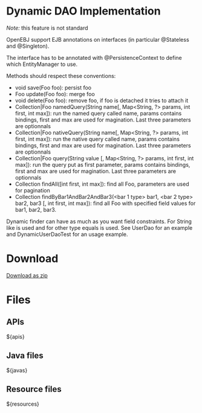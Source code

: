 # Dynamic DAO Implementation

*Note:* this feature is not standard

OpenEBJ support EJB annotations on interfaces (in particular @Stateless and @Singleton).

The interface has to be annotated with @PersistenceContext to define which EntityManager to use.

Methods should respect these conventions:
  * void save(Foo foo): persist foo
  * Foo update(Foo foo): merge foo
  * void delete(Foo foo): remove foo, if foo is detached it tries to attach it
  * Collection<Foo>|Foo namedQuery(String name[, Map<String, ?> params, int first, int max]): run the named query called name, params contains bindings, first and max are used for magination. Last three parameters are optionnals
  * Collection<Foo>|Foo nativeQuery(String name[, Map<String, ?> params, int first, int max]): run the native query called name, params contains bindings, first and max are used for magination. Last three parameters are optionnals
  * Collection<Foo>|Foo query(String value [, Map<String, ?> params, int first, int max]): run the query put as first parameter, params contains bindings, first and max are used for magination. Last three parameters are optionnals
  * Collection<Foo> findAll([int first, int max]): find all Foo, parameters are used for pagination
  * Collection<Foo> findByBar1AndBar2AndBar3(<bar 1 type> bar1, <bar 2 type> bar2, <bar3 type> bar3 [, int first, int max]): find all Foo with specified field values for bar1, bar2, bar3.

Dynamic finder can have as much as you want field constraints. For String like is used and for other type equals is used. See UserDao for an example and DynamicUserDaoTest for an usage example. 

# Download

[Download as zip](${zip})

# Files

## APIs

${apis}

## Java files

${javas}

## Resource files

${resources}
